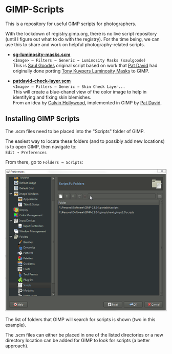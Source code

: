 # GIMP-Scripts

This is a repository for useful GIMP scripts for photographers.

With the lockdown of registry.gimp.org, there is no live script repository (until I figure out what to do with the registry). For the time being, we can use this to share and work on helpful photography-related scripts.

* [**sg-luminosity-masks.scm**][sg-luminosity-masks]  
    `<Image> → Filters → Generic → Luminosity Masks (saulgoode)`  
    This is [Saul Goodes][goode] original script based on work that [Pat David][david-lum] had originally done porting [Tony Kuypers Luminosity Masks][kuyper-lum] to GIMP.

* [**patdavid-check-layer.scm**][patdavid-check-layer]  
    `<Image> → Filters → Generic → Skin Check Layer...`  
    This will create a blue-chanel view of the color image to help in identifying and fixing skin blemishes.  
    From an idea by [Calvin Hollywood][], implemented in GIMP by [Pat David][david-skincheck].

[sg-luminosity-masks]: /sg-luminosity-masks.scm
[goode]: http://chiselapp.com/user/saulgoode/repository/script-fu/index
[david-lum]: http://blog.patdavid.net/2013/11/getting-around-in-gimp-luminosity-masks.html
[kuyper-lum]: http://goodlight.us/writing/luminositymasks/luminositymasks-1.html

[patdavid-check-layer]: /patdavid-check-layer.scm
[Calvin Hollywood]: https://www.youtube.com/watch?v=OSP-XTIfnGU
[david-skincheck]: http://blog.patdavid.net/2013/04/getting-around-in-gimp-blue-channel.html 


## Installing GIMP Scripts

The .scm files need to be placed into the "Scripts" folder of GIMP.

The easiest way to locate these folders (and to possibly add new locations) is to open GIMP, then navigate to:  
`Edit → Preferences`

From there, go to `Folders → Scripts`:

![GIMP Preferences Scripts Folder](gimp-prefs-scripts-folder.png)

The list of folders that GIMP will search for scripts is shown (two in this example).

The .scm files can either be placed in one of the listed directories or a new directory location can be added for GIMP to look for scripts (a better approach).
